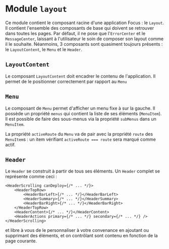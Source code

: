 # Module `layout`

Ce module contient le composant racine d'une application Focus : le `Layout`. Il contient l'ensemble des composants de base qui doivent se retrouver dans toutes les pages. Par défaut, il ne pose que l'`ErrorCenter` et le `MessageCenter`, laissant à l'utilisateur le soin de composer son layout comme il le souhaite. Néanmoins, 3 composants sont quasiment toujours présents : le `LayoutContent`, le `Menu` et le `Header`.

## `LayoutContent`

Le composant `LayoutContent` doit encadrer le contenu de l'application. Il permet de le positionner correctement par rapport au `Menu`

## `Menu`

Le composant de `Menu` permet d'afficher un menu fixe à sur la gauche. Il possède un propriété `menus` qui contient la liste de ses éléments (`MenuItem`). Il est possible de faire des sous-menus via la propriété `subMenus` dans un `MenuItem`.

La propriété `activeRoute` du `Menu` va de pair avec la propriété `route` des `MenuItem`s : un item vérifiant `activeRoute === route` sera marqué comme actif.

## `Header`

Le `Header` se construit à partir de tous ses éléments. Un `Header` complet se représente comme ceci :

```tsx
<HeaderScrolling canDeploy={/* ... */}>
    <HeaderTopRow>
        <HeaderBarLeft>{/* ... */}</HeaderBarLeft>
        <HeaderSummary>{/* ... */}</HeaderSummary>
        <HeaderBarRight>{/* ... */}</HeaderBarRight>
    </HeaderTopRow>
    <HeaderContent>{/* ... */}</HeaderContent>
    <HeaderActions primary={/* ... */} secondary={/* ... */} />
</HeaderScrolling>
```

et libre à vous de le personnaliser à votre convenance en ajoutant ou supprimant des éléments, et on contrôlant sont contenu en fonction de la page courante.

